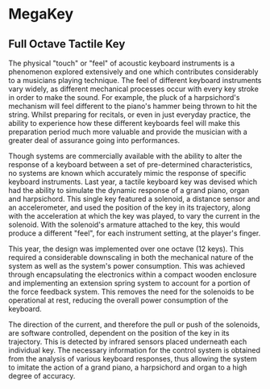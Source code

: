 # MegaKey
## Full Octave Tactile Key

The physical "touch" or "feel" of acoustic keyboard instruments is a phenomenon explored extensively and one which contributes considerably to a musicians playing technique. The feel of different keyboard instruments vary widely, as different mechanical processes occur with every key stroke in order to make the sound. For example, the pluck of a harpsichord's mechanism will feel different to the piano's hammer being thrown to hit the string. Whilst preparing for recitals, or even in just everyday practice, the ability to experience how these different keyboards feel will make this preparation period much more valuable and provide the musician with a greater deal of assurance going into performances. 

Though systems are commercially available with the ability to alter the response of a keyboard between a set of pre-determined characteristics, no systems are known which accurately mimic the response of specific keyboard instruments.
Last year, a tactile keyboard key was devised which had the ability to simulate the dynamic response of a grand piano, organ and harpsichord.
This single key featured a solenoid, a distance sensor and an accelerometer, and used the position of the key in its trajectory, along with the acceleration at which the key was played, to vary the current in the solenoid. With the solenoid's armature attached to the key, this would produce a different "feel", for each instrument setting, at the player's finger. 

This year, the design was implemented over one octave (12 keys). This required a considerable downscaling in both the mechanical nature of the system as well as the system's power consumption. This was achieved through encapsulating the electronics within a compact wooden enclosure and implementing an extension spring system to account for a portion of the force feedback system. This removes the need for the solenoids to be operational at rest, reducing the overall power consumption of the keyboard. 

The direction of the current, and therefore the pull or push of the solenoids, are software controlled, dependent on the position of the key in its trajectory. This is detected by infrared sensors placed underneath each individual key. The necessary information for the control system is obtained from the analysis of various keyboard responses, thus allowing the system to imitate the action of a grand piano, a harpsichord and organ to a high degree of accuracy.
